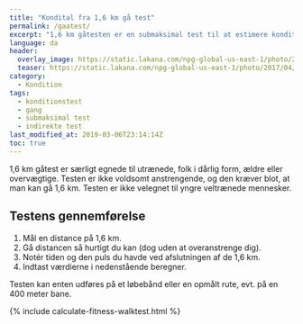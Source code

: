 ```yaml
---
title: "Kondital fra 1,6 km gå test"
permalink: /gaatest/
excerpt: "1,6 km gåtesten er en submaksimal test til at estimere konditallet. Testen er særligt velegnet for utrænede, folk i dårlig form, ældre og overvægtige."
language: da
header:
  overlay_image: https://static.lakana.com/npg-global-us-east-1/photo/2017/04/05/people%20walking%20generic%20sidewalk_6381382_ver1.0_1280_720.jpg
  teaser: https://static.lakana.com/npg-global-us-east-1/photo/2017/04/05/people%20walking%20generic%20sidewalk_6381382_ver1.0_1280_720.jpg
category:
  - Kondition
tags:
  - konditionstest
  - gang
  - submaksimal test
  - indirekte test
last_modified_at: 2019-03-06T23:14:14Z
toc: true
---
```


1,6 km gåtest er særligt egnede til utrænede, folk i dårlig form, ældre eller overvægtige. Testen er ikke voldsomt anstrengende, og den kræver blot, at man kan gå 1,6 km. Testen er ikke velegnet til yngre veltrænede mennesker.

## Testens gennemførelse

1. Mål en distance på 1,6 km.
2. Gå distancen så hurtigt du kan (dog uden at overanstrenge dig).
3. Notér tiden og den puls du havde ved afslutningen af de 1,6 km.
4. Indtast værdierne i nedenstående beregner.

Testen kan enten udføres på et løbebånd eller en opmålt rute, evt. på en 400 meter bane.

{% include calculate-fitness-walktest.html %}
